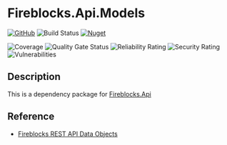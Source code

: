 # Fireblocks.Api.Models

[![GitHub](https://img.shields.io/github/license/ed555009/fireblocks-api-models)](LICENSE)
![Build Status](https://dev.azure.com/edwang/github/_apis/build/status/fireblocks-api-models?branchName=master)
[![Nuget](https://img.shields.io/nuget/v/Fireblocks.Api.Models)](https://www.nuget.org/packages/Fireblocks.Api.Models)

![Coverage](http://direct.link2me.com.tw:9000/api/project_badges/measure?project=fireblocks-api-models&metric=coverage&token=42c2961808962d466841fcf5ee099969f2f5ec06)
![Quality Gate Status](http://direct.link2me.com.tw:9000/api/project_badges/measure?project=fireblocks-api-models&metric=alert_status&token=42c2961808962d466841fcf5ee099969f2f5ec06)
![Reliability Rating](http://direct.link2me.com.tw:9000/api/project_badges/measure?project=fireblocks-api-models&metric=reliability_rating&token=42c2961808962d466841fcf5ee099969f2f5ec06)
![Security Rating](http://direct.link2me.com.tw:9000/api/project_badges/measure?project=fireblocks-api-models&metric=security_rating&token=42c2961808962d466841fcf5ee099969f2f5ec06)
![Vulnerabilities](http://direct.link2me.com.tw:9000/api/project_badges/measure?project=fireblocks-api-models&metric=vulnerabilities&token=42c2961808962d466841fcf5ee099969f2f5ec06)

## Description

This is a dependency package for [Fireblocks.Api](https://github.com/ed555009/fireblocks-api)

## Reference

- [Fireblocks REST API Data Objects](https://docs.fireblocks.com/api/#data-objects)
